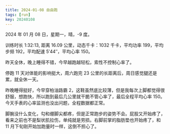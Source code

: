 ```yaml
---
title: 2024-01-08 自由跑
tags: [run]
key: 20240108
---
```


2024 年 01 月 08 日，星期一，晴，-9 度。

训练时长 1:32:13, 距离 16.09 公里，动态千卡：1032 千卡，平均功率 199，平均步频 192，平均配速 5&prime;44&prime;&prime;，平均心率 150。

昨天全休，晚上睡得不错，今早越跑越轻松，索性不控制心率了。

<!--more-->

停跑 11 天对体能的影响挺大，周六跑完 23 公里的长距离后，周日感觉腿还是累，就全休一天。

昨晚睡得挺好，今早穿柏油路霸 2，这鞋虽然底比较薄，但是我每次上脚都觉得很舒服，想跑快，所以跑到最后几公里就干脆不管心率了，最后全程平均心率 150。今天手表的心率监测也没出问题，全程数据都正常。

脚腕没什么变化，勾和绷脚尖都疼，但是正常跑步的姿势不会。屁股又开始疼了，看来之前也不是梨状肌拉伤，单纯就是劳损。右脚前掌的脂肪垫也开始疼了，和 11 月下旬刚开始加跑量时一样，这倒不担心了。

<div class="strava-embed-placeholder" data-embed-type="activity" data-embed-id="10514988759" data-style="standard"></div><script src="https://strava-embeds.com/embed.js"></script>
